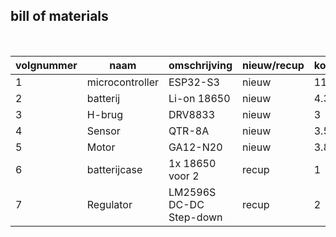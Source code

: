 ## bill of materials
<br />

|volgnummer|naam|omschrijving|nieuw/recup|kostprijs/stuk|aantal|subtotaal|
|----------|----|------------|-----------|---------|------|---------|
|         1|  microcontroller  |      ESP32-S3       |     nieuw      |     11         |   1   |     11    |
|         2|  batterij  |      Li-on 18650       |     nieuw      |     4.34         |   2   |     8.68    |
|         3|  H-brug  |      DRV8833       |     nieuw      |     3         |   1   |     3    |
|         4|  Sensor  |      QTR-8A       |     nieuw      |     3.50         |   1   |     3.50    |
|         5|  Motor  |      GA12-N20       |     nieuw      |     3.89         |   2   |     7.78    |
|         6|  batterijcase  |      1x 18650 voor 2      |     recup      |     1         |   1   |     1   |
|         7|  Regulator  |      LM2596S DC-DC Step-down      |     recup      |     2         |   1   |     2   |
